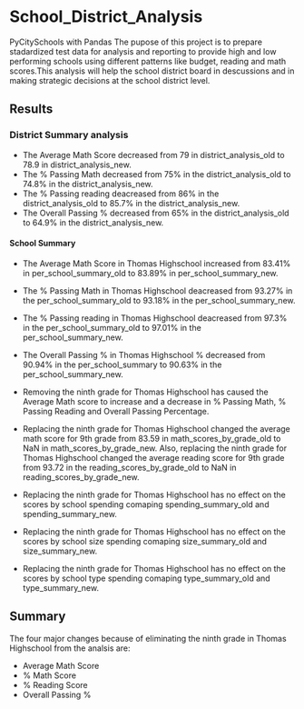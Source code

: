 # School_District_Analysis
PyCitySchools with Pandas
The pupose of this project is to prepare stadardized test data for analysis and reporting to provide high and low performing schools using different patterns like budget, reading and math scores.This analysis will help the school district board in descussions and in making strategic decisions at the school district level. 

## Results

### District Summary analysis
- The Average Math Score decreased from 79 in district_analysis_old to 78.9 in district_analysis_new. 
- The % Passing Math decreased from 75% in the district_analysis_old to 74.8% in the district_analysis_new. 
- The % Passing reading deacreased from 86% in the district_analysis_old to 85.7% in the district_analysis_new. 
- The Overall Passing % decreased from 65% in the district_analysis_old to 64.9% in the district_analysis_new.

#### School Summary
- The Average Math Score in Thomas Highschool increased from 83.41% in per_school_summary_old to 83.89% in per_school_summary_new. 
- The % Passing Math in Thomas Highschool deacreased from 93.27% in the per_school_summary_old to 93.18% in the per_school_summary_new. 
- The % Passing reading in Thomas Highschool deacreased from 97.3% in the per_school_summary_old to 97.01% in the per_school_summary_new. 
- The Overall Passing % in Thomas Highschool % decreased from 90.94% in the per_school_summary to 90.63% in the per_school_summary_new.

- Removing the ninth grade for Thomas Highschool has caused the Average Math score to increase and a decrease in % Passing Math, % Passing Reading and Overall Passing Percentage.

- Replacing the ninth grade for Thomas Highschool changed the average math score for 9th grade from 83.59 in math_scores_by_grade_old to NaN in math_scores_by_grade_new. Also, replacing the ninth grade for Thomas Highschool changed the average reading score for 9th grade from 93.72 in the reading_scores_by_grade_old to NaN in reading_scores_by_grade_new.

- Replacing the ninth grade for Thomas Highschool has no effect on the scores by school spending comaping spending_summary_old and spending_summary_new.

- Replacing the ninth grade for Thomas Highschool has no effect on the scores by school size spending comaping size_summary_old and size_summary_new.

- Replacing the ninth grade for Thomas Highschool has no effect on the scores by school type spending comaping type_summary_old and type_summary_new.

## Summary
The four major changes because of eliminating the ninth grade in Thomas Highschool from the analsis are:
- Average Math Score
- % Math Score
- % Reading Score
- Overall Passing %



